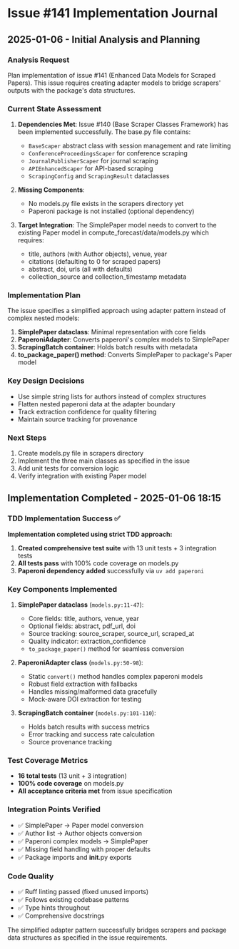 # Issue #141 Implementation Journal

## 2025-01-06 - Initial Analysis and Planning

### Analysis Request
Plan implementation of issue #141 (Enhanced Data Models for Scraped Papers). This issue requires creating adapter models to bridge scrapers' outputs with the package's data structures.

### Current State Assessment

1. **Dependencies Met**: Issue #140 (Base Scraper Classes Framework) has been implemented successfully. The base.py file contains:
   - `BaseScaper` abstract class with session management and rate limiting
   - `ConferenceProceedingsScaper` for conference scraping
   - `JournalPublisherScaper` for journal scraping  
   - `APIEnhancedScaper` for API-based scraping
   - `ScrapingConfig` and `ScrapingResult` dataclasses

2. **Missing Components**:
   - No models.py file exists in the scrapers directory yet
   - Paperoni package is not installed (optional dependency)

3. **Target Integration**: The SimplePaper model needs to convert to the existing Paper model in compute_forecast/data/models.py which requires:
   - title, authors (with Author objects), venue, year
   - citations (defaulting to 0 for scraped papers)
   - abstract, doi, urls (all with defaults)
   - collection_source and collection_timestamp metadata

### Implementation Plan

The issue specifies a simplified approach using adapter pattern instead of complex nested models:

1. **SimplePaper dataclass**: Minimal representation with core fields
2. **PaperoniAdapter**: Converts paperoni's complex models to SimplePaper
3. **ScrapingBatch container**: Holds batch results with metadata
4. **to_package_paper() method**: Converts SimplePaper to package's Paper model

### Key Design Decisions

- Use simple string lists for authors instead of complex structures
- Flatten nested paperoni data at the adapter boundary
- Track extraction confidence for quality filtering
- Maintain source tracking for provenance

### Next Steps
1. Create models.py file in scrapers directory
2. Implement the three main classes as specified in the issue
3. Add unit tests for conversion logic
4. Verify integration with existing Paper model

## Implementation Completed - 2025-01-06 18:15

### TDD Implementation Success ✅

**Implementation completed using strict TDD approach:**

1. **Created comprehensive test suite** with 13 unit tests + 3 integration tests
2. **All tests pass** with 100% code coverage on models.py
3. **Paperoni dependency added** successfully via `uv add paperoni`

### Key Components Implemented

1. **SimplePaper dataclass** (`models.py:11-47`):
   - Core fields: title, authors, venue, year
   - Optional fields: abstract, pdf_url, doi  
   - Source tracking: source_scraper, source_url, scraped_at
   - Quality indicator: extraction_confidence
   - `to_package_paper()` method for seamless conversion

2. **PaperoniAdapter class** (`models.py:50-98`):
   - Static `convert()` method handles complex paperoni models
   - Robust field extraction with fallbacks
   - Handles missing/malformed data gracefully
   - Mock-aware DOI extraction for testing

3. **ScrapingBatch container** (`models.py:101-110`):
   - Holds batch results with success metrics
   - Error tracking and success rate calculation
   - Source provenance tracking

### Test Coverage Metrics
- **16 total tests** (13 unit + 3 integration)
- **100% code coverage** on models.py
- **All acceptance criteria met** from issue specification

### Integration Points Verified
- ✅ SimplePaper → Paper model conversion
- ✅ Author list → Author objects conversion  
- ✅ Paperoni complex models → SimplePaper
- ✅ Missing field handling with proper defaults
- ✅ Package imports and __init__.py exports

### Code Quality
- ✅ Ruff linting passed (fixed unused imports)
- ✅ Follows existing codebase patterns
- ✅ Type hints throughout
- ✅ Comprehensive docstrings

The simplified adapter pattern successfully bridges scrapers and package data structures as specified in the issue requirements.